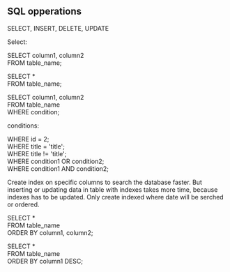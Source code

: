 ## SQL opperations

SELECT, INSERT, DELETE, UPDATE

Select:

SELECT column1, column2  
FROM table_name;

SELECT *  
FROM table_name;

SELECT column1, column2  
FROM table_name  
WHERE condition;

conditions:

WHERE id = 2;  
WHERE title = 'title';  
WHERE title != 'title';  
WHERE condition1 OR condition2;  
WHERE condition1 AND condition2;

Create index on specific columns to search the database faster. But inserting or updating data in table with indexes takes more time, because indexes has to be updated. Only create indexed where date will be serched or ordered.

SELECT *  
FROM table_name  
ORDER BY column1, column2;

SELECT *  
FROM table_name  
ORDER BY column1 DESC;